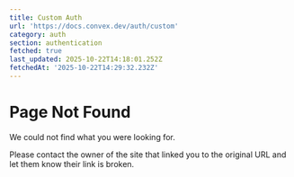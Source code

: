 ```yaml
---
title: Custom Auth
url: 'https://docs.convex.dev/auth/custom'
category: auth
section: authentication
fetched: true
last_updated: 2025-10-22T14:18:01.252Z
fetchedAt: '2025-10-22T14:29:32.232Z'
---
```

# Page Not Found

We could not find what you were looking for.

Please contact the owner of the site that linked you to the original URL and let them know their link is broken.
